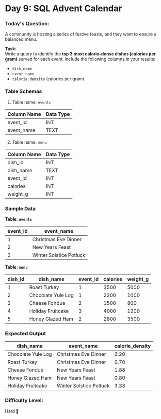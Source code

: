 # Day 9: SQL Advent Calendar

### Today's Question:
A community is hosting a series of festive feasts, and they want to ensure a balanced menu.  

**Task**:  
Write a query to identify the **top 3 most calorie-dense dishes (calories per gram)** served for each event. Include the following columns in your results:  
- `dish_name`  
- `event_name`  
- `calorie_density` (calories per gram)  

### Table Schemas
1. Table name: `events`

| Column Name | Data Type |
|-------------|-----------|
| event_id    | INT       |
| event_name  | TEXT      |

2. Table name: `menu`

| Column Name  | Data Type |
|--------------|-----------|
| dish_id      | INT       |
| dish_name    | TEXT      |
| event_id     | INT       |
| calories     | INT       |
| weight_g     | INT       |

### Sample Data

**Table: `events`**

| event_id | event_name                 |
|----------|----------------------------|
| 1        | Christmas Eve Dinner       |
| 2        | New Years Feast            |
| 3        | Winter Solstice Potluck    |

**Table: `menu`**

| dish_id | dish_name           | event_id | calories | weight_g |
|---------|---------------------|----------|----------|----------|
| 1       | Roast Turkey        | 1        | 3500     | 5000     |
| 2       | Chocolate Yule Log  | 1        | 2200     | 1000     |
| 3       | Cheese Fondue       | 2        | 1500     | 800       |
| 4       | Holiday Fruitcake   | 3        | 4000     | 1200      |
| 5       | Honey Glazed Ham    | 2        | 2800     | 3500      |

### Expected Output

| dish_name           | event_name                 | calorie_density |
|---------------------|----------------------------|-----------------|
| Chocolate Yule Log  | Christmas Eve Dinner       | 2.20           |
| Roast Turkey        | Christmas Eve Dinner       | 0.70           |
| Cheese Fondue       | New Years Feast            | 1.88           |
| Honey Glazed Ham    | New Years Feast            | 0.80           |
| Holiday Fruitcake   | Winter Solstice Potluck    | 3.33           |

### Difficulty Level:
Hard 🎄
